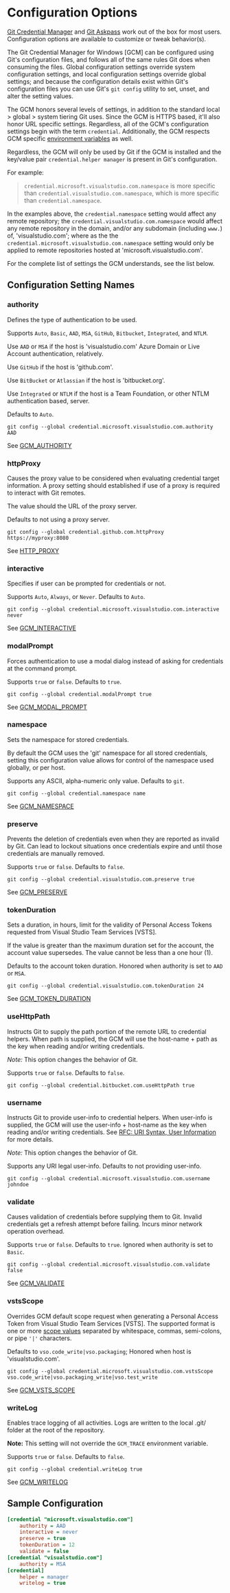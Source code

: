 # Configuration Options

[Git Credential Manager](CredentialManager.md) and [Git Askpass](Askpass.md) work out of the box for most users.
Configuration options are available to customize or tweak behavior(s).

The Git Credential Manager for Windows [GCM] can be configured using Git's configuration files, and follows all of the same rules Git does when consuming the files.
Global configuration settings override system configuration settings, and local configuration settings override global settings; and because the configuration details exist within Git's configuration files you can use Git's `git config` utility to set, unset, and alter the setting values.

The GCM honors several levels of settings, in addition to the standard local \> global \> system tiering Git uses.
Since the GCM is HTTPS based, it'll also honor URL specific settings.
Regardless, all of the GCM's configuration settings begin with the term `credential`.
Additionally, the GCM respects GCM specific [environment variables](EnvironmentVariables.md) as well.

Regardless, the GCM will only be used by Git if the GCM is installed and the key/value pair `credential.helper manager` is present in Git's configuration.

For example:

> `credential.microsoft.visualstudio.com.namespace` is more specific than `credential.visualstudio.com.namespace`, which is more specific than `credential.namespace`.

In the examples above, the `credential.namespace` setting would affect any remote repository; the `credential.visualstudio.com.namespace` would affect any remote repository in the domain, and/or any subdomain (including `www.`) of, 'visualstudio.com'; where as the the `credential.microsoft.visualstudio.com.namespace` setting would only be applied to remote repositories hosted at 'microsoft.visualstudio.com'.

For the complete list of settings the GCM understands, see the list below.

## Configuration Setting Names

### authority

Defines the type of authentication to be used.

Supports `Auto`, `Basic`, `AAD`, `MSA`, `GitHub`, `Bitbucket`, `Integrated`, and `NTLM`.

Use `AAD` or `MSA` if the host is 'visualstudio.com' Azure Domain or Live Account authentication, relatively.

Use `GitHub` if the host is 'github.com'.

Use `BitBucket` or `Atlassian` if the host is 'bitbucket.org'.

Use `Integrated` or `NTLM` if the host is a Team Foundation, or other NTLM authentication based, server.

Defaults to `Auto`.

```shell
git config --global credential.microsoft.visualstudio.com.authority AAD
```

See [GCM_AUTHORITY](Environment.md#gcm_authority)

### httpProxy

Causes the proxy value to be considered when evaluating credential target information.
A proxy setting should established if use of a proxy is required to interact with Git remotes.

The value should the URL of the proxy server.

Defaults to not using a proxy server.

```shell
git config --global credential.github.com.httpProxy https://myproxy:8080
```

See [HTTP_PROXY](Environment.md#http_proxy--https_proxy)

### interactive

Specifies if user can be prompted for credentials or not.

Supports `Auto`, `Always`, or `Never`. Defaults to `Auto`.

```shell
git config --global credential.microsoft.visualstudio.com.interactive never
```

See [GCM_INTERACTIVE](Environment.md#gcm_interactive)

### modalPrompt

Forces authentication to use a modal dialog instead of asking for credentials at the command prompt.

Supports `true` or `false`. Defaults to `true`.

```shell
git config --global credential.modalPrompt true
```

See [GCM_MODAL_PROMPT](Environment.md#gcm_modal_prompt)

### namespace

Sets the namespace for stored credentials.

By default the GCM uses the 'git' namespace for all stored credentials, setting this configuration value allows for control of the namespace used globally, or per host.

Supports any ASCII, alpha-numeric only value. Defaults to `git`.

```shell
git config --global credential.namespace name
```

See [GCM_NAMESPACE](Environment.md#gcm_namespace)

### preserve

Prevents the deletion of credentials even when they are reported as invalid by Git.
Can lead to lockout situations once credentials expire and until those credentials are manually removed.

Supports `true` or `false`. Defaults to `false`.

```shell
git config --global credential.visualstudio.com.preserve true
```

See [GCM_PRESERVE](Environment.md#gcm_preserve)

### tokenDuration

Sets a duration, in hours, limit for the validity of Personal Access Tokens requested from Visual Studio Team Services [VSTS].

If the value is greater than the maximum duration set for the account, the account value supersedes.
The value cannot be less than a one hour (1).

Defaults to the account token duration. Honored when authority is set to `AAD` or `MSA`.

```shell
git config --global credential.visualstudio.com.tokenDuration 24
```

See [GCM_TOKEN_DURATION](Environment.md#gcm_token_duration)

### useHttpPath

Instructs Git to supply the path portion of the remote URL to credential helpers.
When path is supplied, the GCM will use the host-name + path as the key when reading and/or writing credentials.

_Note:_ This option changes the behavior of Git.

Supports `true` or `false`. Defaults to `false`.

```shell
git config --global credential.bitbucket.com.useHttpPath true
```

### username

Instructs Git to provide user-info to credential helpers.
When user-info is supplied, the GCM will use the user-info + host-name as the key when reading and/or writing credentials.
See [RFC: URI Syntax, User Information](https://tools.ietf.org/html/rfc3986#section-3.2.1) for more details.

_Note:_ This option changes the behavior of Git.

Supports any URI legal user-info. Defaults to not providing user-info.

```shell
git config --global credential.microsoft.visualstudio.com.username johndoe
```

### validate

Causes validation of credentials before supplying them to Git.
Invalid credentials get a refresh attempt before failing.
Incurs minor network operation overhead.

Supports `true` or `false`. Defaults to `true`. Ignored when authority is set to `Basic`.

```shell
git config --global credential.microsoft.visualstudio.com.validate false
```

See [GCM_VALIDATE](Environment.md#gcm_validate)

### vstsScope

Overrides GCM default scope request when generating a Personal Access Token from Visual Studio Team Services [VSTS].
The supported format is one or more [scope values](https://docs.microsoft.com/en-us/vsts/integrate/get-started/authentication/oauth#scopes) separated by whitespace, commas, semi-colons, or pipe `'|'` characters.

Defaults to `vso.code_write|vso.packaging`; Honored when host is 'visualstudio.com'.

```shell
git config --global credential.microsoft.visualstudio.com.vstsScope vso.code_write|vso.packaging_write|vso.test_write
```

See [GCM_VSTS_SCOPE](Environment.md#gcm_vsts_scope)

### writeLog

Enables trace logging of all activities.
Logs are written to the local .git/ folder at the root of the repository.

__Note:__ This setting will not override the `GCM_TRACE` environment variable.

Supports `true` or `false`. Defaults to `false`.

```shell
git config --global credential.writeLog true
```

See [GCM_WRITELOG](Environment.md#gcm_writelog)

## Sample Configuration

```ini
[credential "microsoft.visualstudio.com"]
    authority = AAD
    interactive = never
    preserve = true
    tokenDuration = 12
    validate = false
[credential "visualstudio.com"]
    authority = MSA
[credential]
    helper = manager
    writelog = true
```
